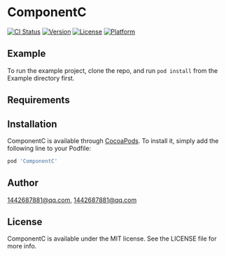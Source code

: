 # ComponentC

[![CI Status](https://img.shields.io/travis/1442687881@qq.com/ComponentC.svg?style=flat)](https://travis-ci.org/1442687881@qq.com/ComponentC)
[![Version](https://img.shields.io/cocoapods/v/ComponentC.svg?style=flat)](https://cocoapods.org/pods/ComponentC)
[![License](https://img.shields.io/cocoapods/l/ComponentC.svg?style=flat)](https://cocoapods.org/pods/ComponentC)
[![Platform](https://img.shields.io/cocoapods/p/ComponentC.svg?style=flat)](https://cocoapods.org/pods/ComponentC)

## Example

To run the example project, clone the repo, and run `pod install` from the Example directory first.

## Requirements

## Installation

ComponentC is available through [CocoaPods](https://cocoapods.org). To install
it, simply add the following line to your Podfile:

```ruby
pod 'ComponentC'
```

## Author

1442687881@qq.com, 1442687881@qq.com

## License

ComponentC is available under the MIT license. See the LICENSE file for more info.
